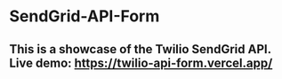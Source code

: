 ﻿# SendGrid-API-Form

## This is a showcase of the Twilio SendGrid API. Live demo: https://twilio-api-form.vercel.app/ 
